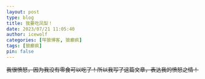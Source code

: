```yaml
---
layout: post
type: blog
title: 我要吃凤梨！
date: 2023/07/21 11:05:40
author: icewolf
categories: [咩狼博客, 狼癫疯]
tags: [狼癫疯]
pin: false
---
```



~~我很愤怒，因为我没有零食可以吃了！所以我写了这篇文章，表达我的愤怒之情！~~
